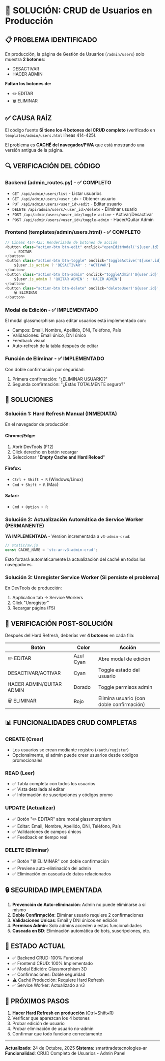 # 🔧 SOLUCIÓN: CRUD de Usuarios en Producción

## 📋 PROBLEMA IDENTIFICADO

En producción, la página de Gestión de Usuarios (`/admin/users`) solo muestra **2 botones**:
- DESACTIVAR
- HACER ADMIN

**Faltan los botones de:**
- ✏️ EDITAR
- 🗑️ ELIMINAR

## ✅ CAUSA RAÍZ

El código fuente **SÍ tiene los 4 botones del CRUD completo** (verificado en `templates/admin/users.html` líneas 414-425).

El problema es **CACHÉ del navegador/PWA** que está mostrando una versión antigua de la página.

## 🔍 VERIFICACIÓN DEL CÓDIGO

### Backend (admin_routes.py) - ✅ COMPLETO
- `GET /api/admin/users/list` - Listar usuarios
- `GET /api/admin/users/<user_id>` - Obtener usuario
- `PUT /api/admin/users/<user_id>/edit` - Editar usuario  
- `DELETE /api/admin/users/<user_id>/delete` - Eliminar usuario
- `POST /api/admin/users/<user_id>/toggle-active` - Activar/Desactivar
- `POST /api/admin/users/<user_id>/toggle-admin` - Hacer/Quitar Admin

### Frontend (templates/admin/users.html) - ✅ COMPLETO
```javascript
// Líneas 414-425: Renderizado de botones de acción
<button class="action-btn btn-edit" onclick="openEditModal('${user.id}')">
    ✏️ EDITAR
</button>
<button class="action-btn btn-toggle" onclick="toggleActive('${user.id}', ${user.is_active})">
    ${user.is_active ? 'DESACTIVAR' : 'ACTIVAR'}
</button>
<button class="action-btn btn-admin" onclick="toggleAdmin('${user.id}', ${user.is_admin})">
    ${user.is_admin ? 'QUITAR ADMIN' : 'HACER ADMIN'}
</button>
<button class="action-btn btn-delete" onclick="deleteUser('${user.id}', '${user.email}')">
    🗑️ ELIMINAR
</button>
```

### Modal de Edición - ✅ IMPLEMENTADO
El modal glassmorphism para editar usuarios está implementado con:
- Campos: Email, Nombre, Apellido, DNI, Teléfono, País
- Validaciones: Email único, DNI único
- Feedback visual
- Auto-refresh de la tabla después de editar

### Función de Eliminar - ✅ IMPLEMENTADO
Con doble confirmación por seguridad:
1. Primera confirmación: "¿ELIMINAR USUARIO?"
2. Segunda confirmación: "¿Estás TOTALMENTE seguro?"

## 🚀 SOLUCIONES

### Solución 1: Hard Refresh Manual (INMEDIATA)

En el navegador de producción:

#### Chrome/Edge:
1. Abrir DevTools (F12)
2. Click derecho en botón recargar
3. Seleccionar "**Empty Cache and Hard Reload**"

#### Firefox:
- `Ctrl + Shift + R` (Windows/Linux)
- `Cmd + Shift + R` (Mac)

#### Safari:
- `Cmd + Option + R`

### Solución 2: Actualización Automática de Service Worker (PERMANENTE)

**YA IMPLEMENTADA** - Version incrementada a `v3-admin-crud`:

```javascript
// static/sw.js
const CACHE_NAME = 'stc-ar-v3-admin-crud';
```

Esto forzará automáticamente la actualización del caché en todos los navegadores.

### Solución 3: Unregister Service Worker (Si persiste el problema)

En DevTools de producción:
1. Application tab → Service Workers
2. Click "Unregister"
3. Recargar página (F5)

## 🧪 VERIFICACIÓN POST-SOLUCIÓN

Después del Hard Refresh, deberías ver **4 botones** en cada fila:

| Botón | Color | Acción |
|-------|-------|--------|
| ✏️ EDITAR | Azul Cyan | Abre modal de edición |
| DESACTIVAR/ACTIVAR | Cyan | Toggle estado del usuario |
| HACER ADMIN/QUITAR ADMIN | Dorado | Toggle permisos admin |
| 🗑️ ELIMINAR | Rojo | Elimina usuario (con doble confirmación) |

## 📊 FUNCIONALIDADES CRUD COMPLETAS

### CREATE (Crear)
- Los usuarios se crean mediante registro (`/auth/register`)
- Opcionalmente, el admin puede crear usuarios desde códigos promocionales

### READ (Leer)
- ✅ Tabla completa con todos los usuarios
- ✅ Vista detallada al editar
- ✅ Información de suscripciones y códigos promo

### UPDATE (Actualizar)
- ✅ Botón "✏️ EDITAR" abre modal glassmorphism
- ✅ Editar: Email, Nombre, Apellido, DNI, Teléfono, País
- ✅ Validaciones de campos únicos
- ✅ Feedback en tiempo real

### DELETE (Eliminar)
- ✅ Botón "🗑️ ELIMINAR" con doble confirmación
- ✅ Previene auto-eliminación del admin
- ✅ Eliminación en cascada de datos relacionados

## 🔒 SEGURIDAD IMPLEMENTADA

1. **Prevención de Auto-eliminación**: Admin no puede eliminarse a sí mismo
2. **Doble Confirmación**: Eliminar usuario requiere 2 confirmaciones
3. **Validaciones Únicas**: Email y DNI únicos en edición
4. **Permisos Admin**: Solo admins acceden a estas funcionalidades
5. **Cascada en BD**: Eliminación automática de bots, suscripciones, etc.

## 📝 ESTADO ACTUAL

- ✅ Backend CRUD: 100% Funcional
- ✅ Frontend CRUD: 100% Implementado
- ✅ Modal Edición: Glassmorphism 3D
- ✅ Confirmaciones: Doble seguridad
- ⚠️ Caché Producción: Requiere Hard Refresh
- ✅ Service Worker: Actualizado a v3

## 🎯 PRÓXIMOS PASOS

1. **Hacer Hard Refresh en producción** (Ctrl+Shift+R)
2. Verificar que aparezcan los 4 botones
3. Probar edición de usuario
4. Probar eliminación de usuario no-admin
5. Confirmar que todo funcione correctamente

---

**Actualizado**: 24 de Octubre, 2025
**Sistema**: smarttradetecnologies-ar
**Funcionalidad**: CRUD Completo de Usuarios - Admin Panel
